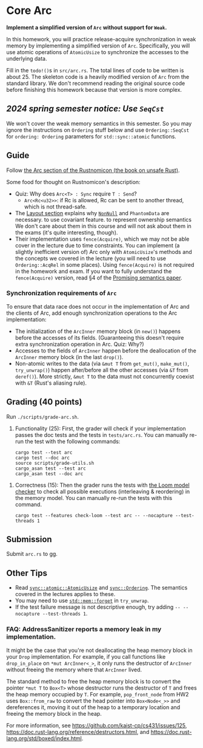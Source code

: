 # Core Arc
**Implement a simplified version of `Arc` without support for `Weak`.**

In this homework, you will practice release-acquire synchronization in weak memory
by implementing a simplified version of `Arc`.
Specifically, you will use atomic operations of `AtomicUsize`
to synchronize the accesses to the underlying data.

Fill in the `todo!()`s in `src/arc.rs`.
The total lines of code to be written is about 25.
The skeleton code is a heavily modified version of `Arc` from the standard library.
We don't recommend reading the original source code before finishing this homework
because that version is more complex.

## ***2024 spring semester notice: Use `SeqCst`***
We won't cover the weak memory semantics in this semester.
So you may ignore the instructions on `Ordering` stuff below and
use `Ordering::SeqCst` for `ordering: Ordering` parameters for `std::sync::atomic` functions.

## Guide

Follow [the Arc section of the Rustnomicon (the book on unsafe Rust)][nomicon-arc].

Some food for thought on Rustnomicon's description:
* Quiz: Why does `Arc<T> : Sync` require `T : Send`?
  * `Arc<Rc<u32>>`: if Rc is allowed, Rc can be sent to another thread, which is not thread-safe.
* The [Layout section](https://doc.rust-lang.org/nomicon/arc-mutex/arc-layout.html) explains
  why [`NonNull`](https://doc.rust-lang.org/std/ptr/struct.NonNull.html) and `PhantomData` are necessary.
    to use covariant feature. to represent ownership semantics
  We don't care about them in this course and will not ask about them in the exams
  (it's quite interesting, though).
* Their implementation uses `fence(Acquire)`, which we may not be able cover in the lecture due to time constraints.
  You can implement (a slightly inefficient version of) Arc only with `AtomicUsize`'s methods and the concepts we covered in the lecture
  (you will need to use `Ordering::AcqRel` in some places).
  Using `fence(Acquire)` is not required in the homework and exam.
  If you want to fully understand the `fence(Acquire)` version,
  read §4 of the [Promising semantics paper](https://sf.snu.ac.kr/publications/promising.pdf).


### Synchronization requirements of `Arc`

To ensure that data race does not occur in the implementation of Arc and the clients of Arc,
add enough synchronization operations to the Arc implementation:
* The initialization of the `ArcInner` memory block (in `new()`) happens before the accesses of its fields.
  (Guaranteeing this doesn't require extra synchronization operation in Arc. Quiz: Why?)
* Accesses to the fields of `ArcInner` happen before the deallocation of the `ArcInner` memory block (in the last `drop()`).
* Non-atomic writes to the data (via `&mut T` from `get_mut()`, `make_mut()`, `try_unwrap()`) happen after/before all the other accesses (via `&T` from `deref()`).
  More strictly, `&mut T` to the data must not concurrently coexist with `&T` (Rust's aliasing rule).


<!-- ## Grading (50 points) -->
## Grading (40 points)
Run `./scripts/grade-arc.sh`.

1. Functionality (25):
   First, the grader will check if
   your implementation passes the doc tests and the tests in `tests/arc.rs`.
   You can manually re-run the test with the following commands:
    ```
    cargo test --test arc
    cargo test --doc arc
    source scripts/grade-utils.sh
    cargo_asan test --test arc
    cargo_asan test --doc arc
    ```
<!-- 1. Correctness (25): -->
1. Correctness (15):
   Then the grader runs the tests with
   [the Loom model checker](https://github.com/tokio-rs/loom)
   to check all possible executions (interleaving & reordering) in the memory model.
   <!--
   If your code doesn't pass these tests,
   then you need to add more synchronization operations or
   fix the memory ordering of them.
   -->
   You can manually re-run the tests with this command.
    ```
    cargo test --features check-loom --test arc -- --nocapture --test-threads 1
    ```
<!--
1. Efficiency:
   Make sure that you don't use `SeqCst` ordering.
   No points will be given if your solution contains `SeqCst`.
   We will not check if your implementation is optimal in terms of synchronization,
   but we encourage you to find the minimal set of synchronization operations.
-->


## Submission
Submit `arc.rs` to gg.


## Other Tips
* Read
  [`sync::atomic::AtomicUsize`](https://doc.rust-lang.org/std/sync/atomic/struct.AtomicUsize.html) and
  [`sync::Ordering`](https://doc.rust-lang.org/std/sync/atomic/enum.Ordering.html).
  The semantics covered in the lectures applies to these.
* You may need to use
  [`std::mem::forget`](https://doc.rust-lang.org/std/mem/fn.forget.html)
  in `try_unwrap`.
* If the test failure message is not descriptive enough,
  try adding `-- --nocapture --test-threads 1`.

### FAQ: AddressSanitizer reports a memory leak in my implementation.
It might be the case that
you're not deallocating the heap memory block in your `Drop` implementation.
For example, if you call functions like `drop_in_place` on `*mut ArcInner<_>`,
it only runs the destructor of `ArcInner`
without freeing the memory where that `ArcInner` lived.

The standard method to free the heap memory block is to convert the pointer
`*mut T` to `Box<T>` whose destructor runs the destructor of `T` and frees the
heap memory occupied by `T`.
For example, `pop_front_node` from HW2 uses `Box::from_raw` to convert the head
pointer into `Box<Node<_>>` and dereferences it,
moving it out of the heap to a temporary location and freeing the memory block in the heap.

For more information, see
<https://github.com/kaist-cp/cs431/issues/125>,
<https://doc.rust-lang.org/reference/destructors.html>, and
<https://doc.rust-lang.org/std/boxed/index.html>.


[nomicon-arc]: https://doc.rust-lang.org/nomicon/arc-mutex/arc.html
[ORC11]: https://plv.mpi-sws.org/rustbelt/rbrlx/
